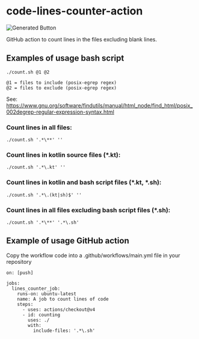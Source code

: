# code-lines-counter-action
![Generated Button](https://github.com/MikhailEpatko/code-lines-counter-action/image-data/total-lines.svg)

GitHub action to count lines in the files excluding blank lines.

## Examples of usage bash script

```./count.sh @1 @2```

    @1 = files to include (posix-egrep regex)
    @2 = files to exclude (posix-egrep regex)

See: https://www.gnu.org/software/findutils/manual/html_node/find_html/posix_002degrep-regular-expression-syntax.html

### Count lines in all files:

```./count.sh '.*\**' ''```

### Count lines in kotlin source files (*.kt):

```./count.sh '.*\.kt' ''```

### Count lines in kotlin and bash script files (*.kt, *.sh):

```./count.sh '.*\.(kt|sh)$' ''```

### Count lines in all files excluding bash script files (*.sh):

```./count.sh '.*\**' '.*\.sh'```

## Example of usage GitHub action

Copy the workflow code into a .github/workflows/main.yml file in your repository

```
on: [push]

jobs:
  lines_counter_job:
    runs-on: ubuntu-latest
    name: A job to count lines of code
    steps:
      - uses: actions/checkout@v4
      - id: counting
        uses: ./
        with:
          include-files: '.*\.sh'
```